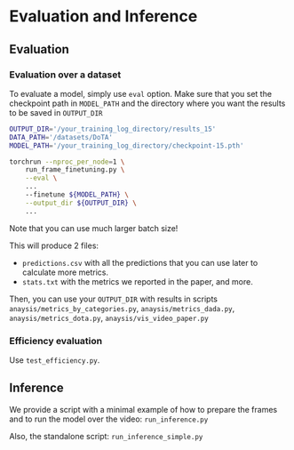 # Evaluation and Inference 

## Evaluation

### Evaluation over a dataset

To evaluate a model, simply use `eval` option. Make sure that you set the checkpoint path in `MODEL_PATH` and the directory where you want the results to be saved in `OUTPUT_DIR`

```bash
OUTPUT_DIR='/your_training_log_directory/results_15'
DATA_PATH='/datasets/DoTA'
MODEL_PATH='/your_training_log_directory/checkpoint-15.pth'

torchrun --nproc_per_node=1 \
    run_frame_finetuning.py \
    --eval \ 
    ...
    --finetune ${MODEL_PATH} \
    --output_dir ${OUTPUT_DIR} \
    ...
```

Note that you can use much larger batch size!

This will produce 2 files:
- `predictions.csv` with all the predictions that you can use later to calculate more metrics.
- `stats.txt` with the metrics we reported in the paper, and more.

Then, you can use your `OUTPUT_DIR` with results in scripts 
`anaysis/metrics_by_categories.py`,
`anaysis/metrics_dada.py`, `anaysis/metrics_dota.py`, `anaysis/vis_video_paper.py`

### Efficiency evaluation

Use `test_efficiency.py`. 

## Inference

We provide a script with a minimal example of how to prepare the frames and to run the model over the video: 
`run_inference.py`

Also, the standalone script: `run_inference_simple.py`


